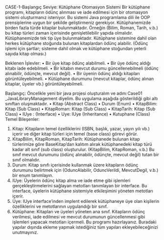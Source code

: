 CASE-1-Başlangıç Seviye: Kütüphane Otomasyon Sistemi
Bir kütüphane programı, kitapların ödünç alınması ve iade edilmesi için bir otomasyon sistemi
oluşturmanız isteniyor. Bu sistemi Java programlama dili ile OOP prensiplerine uygun bir şekilde
geliştirmeniz gerekiyor.
Kütüphanemizde birden fazla türde kitaplar bulunmaktadır. Örneğin (Bilim, Roman, Tarih, v.b.) bu kitap
türleri zaman içerisinde genişletilebilir yapıda olmalıdır. Kütüphanemizde tek tip üye bulunmaktadır.
Kütüphane sistemine dahil olan herkes kütüphane stoğunda bulunan kitaplardan ödünç alabilir.
(Ödünç işlemi için şartlar; sisteme dahil olmak ve kütüphane stoğundan yeterli sayıda kitap olması.)


Beklenen İşlevler:
• Bir üye kitap ödünç alabilmeli.
• Bir üye ödünç aldığı kitabı iade edebilmeli.
• Bir kitabın mevcut durumu güncellenebilmeli (ödünç alınabilir, ödünçte, mevcut
değil).
• Bir üyenin ödünç aldığı kitapları görüntüleyebilmeli.
• Kütüphane durumunu (mevcut kitaplar, ödünç alınan kitaplar, üyeler vb.)
görüntüleyebilmeli.


Başlangıç:
Öncelikle yeni bir java projesi oluşturalım ve adını Case01 _JavaLibraryManagement diyelim. Bu
uygulama aşağıda gösterildiği gibi altı sınıftan oluşmaktadır.
• Kitap (Abstract Class)
• Durum (Enum)
• KitapBilim: Kitap (Sub Class)
• KitapRoman: Kitap (Sub Class)
• KitapTarih: Kitap (Sub Class)
• IUye : (Interface)
• Uye: IUye (Inheritance)
• Kutuphane (Class)
Temel Bileşenler:
1. Kitap: Kitapların temel özelliklerini (ISBN, başlık, yazar, yayın yılı vb.) içerir ve diğer
   kitap türleri için temel (base class) görevi görür.
2. KitapBilim, KitapRoman, KitapTarih: Kütüphanede bulunan kitap türlerimize göre
   BaseKitap’dan kalıtım alırak kütüphanedeki kitap türü kadar alt sınıf (sub class)
   oluşturulur. (KitapBilim, KitapRoman, v.b.) Bu sınıf mevcut durumunu (ödünç alınabilir,
   ödünçte, mevcut değil) tutan bir sınıf olmalıdır.
3. Durum: Kitap sınıfı içerisinde kullanmak üzere kitapların ödünç durumunu belirtmek
   için (OduncAlabilir, OduncVerildi, MevcutDegil, v.b.) bir enum tanımlayın.
5. IUye: Üyelerin ödünç kitap alma ve iade etme gibi işlemleri gerçekleştirmelerini
   sağlayan metotları tanımlayan bir interface. Bu interface, üyelerin kütüphane sistemiyle
   etkileşimini yöneten metotları içerir.
6. Üye: IUye interface’inden implent edilerek kütüphaneye üye olan kişilerin özelliklerini
   ve metotlarının uygulandığı bir sınıf.
6. Kütüphane: Kitapları ve üyeleri yöneten ana sınıf. Kitapların ödünç verilmesi, iade
   edilmesi ve mevcut durumunun güncellenmesi gibi işlemleri yapacak metotları içermeli.
   Bu programı hazırlayanız. Buradaki yapılar dışında ekleme yapmak istediğiniz tüm yapıları
   ekleyebileceğinizi unutmayınız. 
